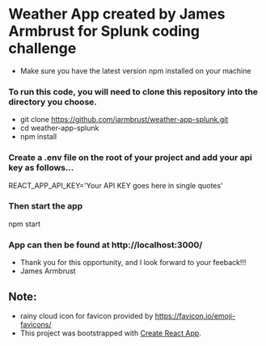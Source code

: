 # Weather App created by James Armbrust for Splunk coding challenge 

* Make sure you have the latest version npm installed on your machine


### To run this code, you will need to clone this repository into the directory you choose.

* git clone https://github.com/jarmbrust/weather-app-splunk.git
* cd weather-app-splunk
* npm install


### Create a .env file on the root of your project and add your api key as follows...

REACT_APP_API_KEY='Your API KEY goes here in single quotes'


### Then start the app

npm start

### App can then be found at http://localhost:3000/



* Thank you for this opportunity, and I look forward to your feeback!!!
* James Armbrust



## Note:
* rainy cloud icon for favicon provided by https://favicon.io/emoji-favicons/
* This project was bootstrapped with [Create React App](https://github.com/facebook/create-react-app).
